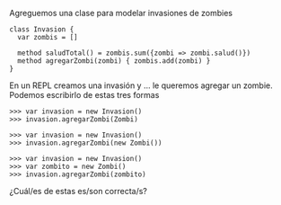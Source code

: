 Agreguemos una clase para modelar invasiones de zombies

```wollok
class Invasion {
  var zombis = []
  
  method saludTotal() = zombis.sum({zombi => zombi.salud()})
  method agregarZombi(zombi) { zombis.add(zombi) }
}
```

En un REPL creamos una invasión y ... le queremos agregar un zombie. Podemos escribirlo de estas tres formas

```
>>> var invasion = new Invasion()
>>> invasion.agregarZombi(Zombi)
```

```
>>> var invasion = new Invasion()
>>> invasion.agregarZombi(new Zombi())
```

```
>>> var invasion = new Invasion()
>>> var zombito = new Zombi()
>>> invasion.agregarZombi(zombito)
```

¿Cuál/es de estas es/son correcta/s?
